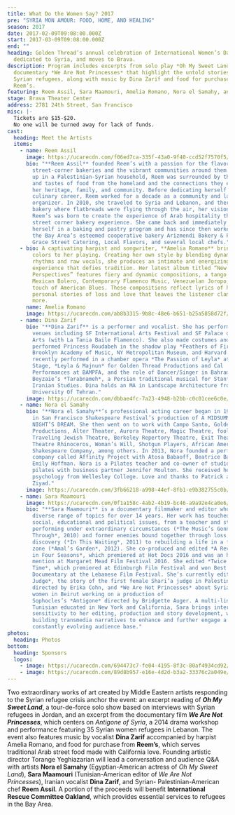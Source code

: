```yaml
---
title: What Do the Women Say? 2017
pre: "SYRIA MON AMOUR: FOOD, HOME, AND HEALING"
season: 2017
date: 2017-02-09T09:08:00.000Z
start: 2017-03-09T09:08:00.000Z
end: ""
heading: Golden Thread’s annual celebration of International Women’s Day is
  dedicated to Syria, and moves to Brava.
description: Program includes excerpts from solo play *Oh My Sweet Land* and
  documentary *We Are Not Princesses* that highlight the untold stories of
  Syrian refugees, along with music by Dina Zarif and food for purchase by
  Reem’s.
featuring: Reem Assil, Sara Maamouri, Amelia Romano, Nora el Samahy, and Dina Zarif
stage: Brava Theater Center
address: 2781 24th Street, San Francisco
misc: |-
  Tickets are $15-$20.
  No one will be turned away for lack of funds.
cast:
  heading: Meet the Artists
  items:
    - name: Reem Assil
      image: https://ucarecdn.com/f06ed7ca-335f-43a0-9f40-ccd52f7570f5/
      bio: "**Reem Assil** founded Reem’s with a passion for the flavors of Arab
        street-corner bakeries and the vibrant communities around them. Growing
        up in a Palestinian-Syrian household, Reem was surrounded by the aromas
        and tastes of food from the homeland and the connections they evoked of
        her heritage, family, and community. Before dedicating herself to a
        culinary career, Reem worked for a decade as a community and labor
        organizer. In 2010, she traveled to Syria and Lebanon, and there, in a
        bakery where flatbreads were flying through the air, her vision for
        Reem’s was born to create the experience of Arab hospitality through the
        street corner bakery experience. She came back and immediately enrolled
        herself in a baking and pastry program and has since then worked with
        the Bay Area’s esteemed cooperative bakery Arizmendi Bakery & Pizzeria,
        Grace Street Catering, Local Flavors, and several local chefs."
    - bio: A captivating harpist and songwriter, **Amelia Romano** brings unexpected
        colors to her playing. Creating her own style by blending dynamic
        rhythms and raw vocals, she produces an intimate and energizing
        experience that defies tradition. Her latest album titled “New
        Perspectives” features fiery and dynamic compositions, a tango style
        Mexican Bolero, Contemporary Flamenco Music, Venezuelan Joropo, and a
        touch of American Blues. These compositions reflect lyrics of her
        personal stories of loss and love that leaves the listener clamoring for
        more.
      name: Amelia Romano
      image: https://ucarecdn.com/ab8b3315-9b8c-48e6-b651-b25a5858d72f/
    - name: Dina Zarif
      bio: "**Dina Zarif** is a performer and vocalist. She has performed at many
        venues including SF International Arts Festival and SF Palace of Fine
        Arts (with La Tania Baile Flamenco). She also made costumes and
        performed Princess Roudabeh in the shadow play *Feathers of Fire* at
        Brooklyn Academy of Music, NY Metropolitan Museum, and Harvard. She
        recently performed in a chamber opera *The Passion of Leyla* at San Jose
        Stage, *Leyla & Majnun* for Golden Thread Productions and Cal
        Performances at BAMPFA, and the role of Dancer/Singer in Bahram
        Beyzaie’s *Tarabnameh*, a Persian traditional musical for Stanford
        Iranian Studies. Dina holds an MA in Landscape Architecture from
        University Of Tehran."
      image: https://ucarecdn.com/dbbae4fc-7a23-4948-b2bb-c0c01cee6c0e/
    - name: Nora el Samahy
      bio: "**Nora el Samahy**’s professional acting career began in 1998 as a Fairy
        in San Francisco Shakespeare Festival’s production of A MIDSUMMER
        NIGHT’S DREAM. She then went on to work with Campo Santo, Golden Thread
        Productions, Alter Theater, Aurora Theatre, Magic Theatre, foolsFURY,
        Traveling Jewish Theatre, Berkeley Repertory Theatre, Exit Theater,
        Theatre Rhinoceros, Woman’s Will, Shotgun Players, African American
        Shakespeare Company, among others. In 2013, Nora founded a performance
        company called Affinity Project with Atosa Babaoff, Beatrice Basso, and
        Emily Hoffman. Nora is a Pilates teacher and co-owner of studio 74
        pilates with business partner Jennifer Moulton. She received her BA in
        psychology from Wellesley College. Love and thanks to Patrick and
        Ziyad."
      image: https://ucarecdn.com/3fb66218-a998-44ef-8fb1-e9b382755c0b/
    - name: Sara Maamouri
      image: https://ucarecdn.com/0f1a158c-4ab2-4b19-bc46-a9a92e4ca0e6/
      bio: "**Sara Maamouri** is a documentary filmmaker and editor who has explored a
        diverse range of topics for over 14 years. Her work has touched on
        social, educational and political issues, from a teacher and students
        performing under extraordinary circumstances (*The Music’s Gonna Get You
        Through*, 2010) and former enemies bound together through loss and
        discovery (*In This Waiting*, 2011) to rebuilding a life in a former war
        zone (*Amal’s Garden*, 2012). She co-produced and edited *A Revolution
        in Four Seasons*, which premiered at Hot Docs 2016 and was an honorable
        mention at Margaret Mead Film Festival 2016. She edited *Twice Upon A
        Time*, which premiered at Edinburgh Film Festival and won Best
        Documentary at the Lebanese Film Festival. She’s currently editing *The
        Judge*, the story of the first female Shari’a judge in Palestine
        directed by Erika Cohn, and *We Are Not Princesses* about Syrian refugee
        women in Beirut working on a production of
        Sophocles’s *Antigone* directed by Bridgette Auger. A multi-lingual
        Tunisian educated in New York and California, Sara brings international
        sensitivity to her editing, production and story development, while
        building transmedia narratives to enhance and further engage a
        constantly evolving audience base."
photos:
  heading: Photos
bottom:
  heading: Sponsors
  logos:
    - image: https://ucarecdn.com/694473c7-fe04-4195-8f3c-80af4934cd92/
    - image: https://ucarecdn.com/89d8b957-e16e-4d2d-b3a2-33376c2a049e/
---
```

Two extraordinary works of art created by Middle Eastern artists responding to the Syrian refugee crisis anchor the event: an excerpt reading of ***Oh My Sweet Land***, a tour-de-force solo show based on interviews with Syrian refugees in Jordan, and an excerpt from the documentary film ***We Are Not Princesses***, which centers on *Antigone of Syria*, a 2014 drama workshop and performance featuring 35 Syrian women refugees in Lebanon. The event also features music by vocalist **Dina Zarif** accompanied by harpist Amelia Romano, and food for purchase from **Reem’s**, which serves traditional Arab street food made with California love. Founding artistic director Torange Yeghiazarian will lead a conversation and audience Q&A with artists **Nora el Samahy** (Egyptian-American actress of *Oh My Sweet Land*), **Sara Maamouri** (Tunisian-American editor of *We Are Not Princesses*), Iranian vocalist **Dina Zarif**, and Syrian- Palestinian-American chef **Reem Assil**. A portion of the proceeds will benefit **International Rescue Committee Oakland**, which provides essential services to refugees in the Bay Area.